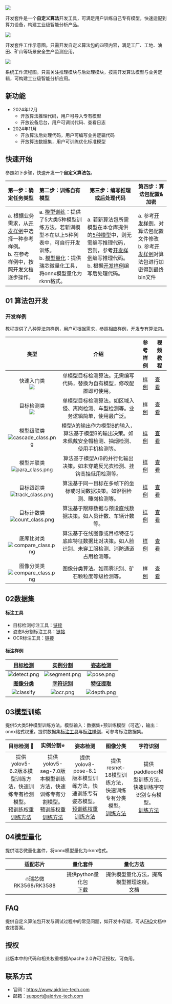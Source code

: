 ![](docs/assets/banner.png)

开发套件是一个**自定义算法**开发工具，可满足用户训练自己专有模型，快速适配到算力设备，构建工业级智能分析产品。

![](docs/assets/homepage.png)

开发套件工作示意图。只需开发自定义算法包的四项内容，满足工厂、工地、油田、矿山等场景安全生产监测应用。

![](docs/assets/homepage2.png)

系统工作流程图。只需关注推理模块与后处理模块，按需开发算法模型与业务逻辑，可构建工业级智能分析应用。



## 新功能

- 2024年12月
  - 开放算法推理代码，用户可导入专有模型
  - 开放设备后台，用户可调试代码、查看日志
- 2024年11月
  - 开放算法后处理代码，用户可编写业务逻辑代码
  - 开放算法数据集，用户可训练优化标准模型

## 快速开始

参照如下步骤，快速开发一个**自定义算法包**。

| 第一步：确定任务类型                                         | 第二步：训练自有模型                                         | 第三步：编写推理或后处理代码                                 | 第四步：算法包配置&加密                                      |
| :----------------------------------------------------------- | :----------------------------------------------------------- | ------------------------------------------------------------ | ------------------------------------------------------------ |
| a. 根据业务需求，从[开发样例](#开发样例)中选择一种参考样例。<br>b. 在参考样例中，按照开发文档逐步操作。 | a. [模型训练](#03模型训练)：提供了5大类5种模型训练方法，若新训模型不在以上5种列表中，可自行开发训练。<br>b. [模型量化](#04模型量化)：提供瑞芯微量化工具，将onnx模型量化为rknn格式。 | a. 若新算法包所需模型在本仓库提供的[5种模型](#03模型训练)中，则无需编写推理代码，否则，参考[开发样例](#开发样例)编写推理代码。<br>b. 根据[开发样例](#开发样例)编写后处理代码。 | a. 参考[开发样例](#开发样例)，对算法包配置文件修改<br>b. 参考[开发样例](#开发样例)对算法包进行加密得到最终bin文件 |

## 01 算法包开发

### 开发样例

教程提供了八种算法包样例，用户可根据需求，参照相应样例，开发专有算法包。

|                             类型                             |                             介绍                             |                   参考样例                   | 视频教程                                                     |
| :----------------------------------------------------------: | :----------------------------------------------------------: | :------------------------------------------: | ------------------------------------------------------------ |
| 快速入门类<br><img src="docs/assets/obj_class.png" style="opacity: 1;"> | 单模型目标检测算法。无需编写代码，替换为自有模型，修改配置即可使用。 |     [样例](engine/examples/quick_start)      | [查看](https://www.bilibili.com/video/BV17WQHYbEmY/?spm_id_from=333.1387.upload.video_card.click&vd_source=60ef6f0da0c658fa6bfed9073fea6ead) |
| 目标检测类<br><img src="docs/assets/obj_class.png" style="opacity: 1;"> | 单模型目标检测算法。如区域入侵、离岗检测、车型检测等。业务逻辑简单，使用最广泛。 |   [样例](engine/examples/object_detection)   | [查看](https://www.bilibili.com/video/BV1BHQHYfEZy/?spm_id_from=333.1387.upload.video_card.click&vd_source=60ef6f0da0c658fa6bfed9073fea6ead) |
| 模型级联类<br>![cascade_class.png](docs/assets/cascade_class.png) | 模型A的输出作为模型B的输入，算法基于模型B的输出决策。如未佩戴安全帽检测、抽烟检测、使用手机检测等。 |   [样例](engine/examples/model_cascading)    | [查看](https://www.bilibili.com/video/BV1zHQHYfEF2/?spm_id_from=333.1387.upload.video_card.click) |
| 模型并联类<br>![para_class.png](docs/assets/para_class.png)  | 算法基于模型A/B的并行化输出决策。如未穿戴反光衣检测、挂钩高挂低用检测等。 |  [样例](engine/examples/model_parallelism)   | [查看](https://www.bilibili.com/video/BV1EHQHYfECQ/?spm_id_from=333.1387.upload.video_card.click) |
| 目标跟踪类<br>![track_class.png](docs/assets/track_class.png) | 算法基于同一目标在多帧下的坐标或时间数据决策。如徘徊检测、睡岗检测等。 |   [样例](engine/examples/object_tracking)    | [查看](https://www.bilibili.com/video/BV1hzQHY7EMA/?spm_id_from=333.1387.upload.video_card.click) |
| 目标计数类<br>![count_class.png](docs/assets/count_class.png) | 算法基于跟踪数据与预设直线数据决策。如人员计数、车辆计数等。 |   [样例](engine/examples/object_counting)    | [查看](https://www.bilibili.com/video/BV1gzQHY7Ea2/?spm_id_from=333.1387.upload.video_card.click) |
| 底库比对类<br>![compare_class.png](docs/assets/compare_class.png) | 算法基于在线图像或目标特征与底库特征数据比对决策。如人脸识别、未穿工服检测、消防通道占用检测等。 | [样例](engine/examples/base_lib_comparision) | [查看](https://www.bilibili.com/video/BV1gzQHY7ES4/?spm_id_from=333.1387.upload.video_card.click) |
| 图像分类类<br>![compare_class.png](docs/assets/obj_class.png) |       图像分类算法。如雨雾识别、矿石颗粒度等级检测等。       | [样例](engine/examples/image_classification) | [查看](https://www.bilibili.com/video/BV1pt5UzbEXE/?vd_source=60ef6f0da0c658fa6bfed9073fea6ead) |

## 02数据集

#### 标注工具

- 目标检测标注工具：[链接](https://pan.baidu.com/s/1PvFf5yUyW1jwhyiDWbFDEg?pwd=0000)
- 姿态&分割标注工具：[链接](https://pan.baidu.com/s/1PXnlpoZxmtK1cThaFEj1vg?pwd=0000)
- OCR标注工具：[链接](https://pan.baidu.com/s/1UudJGGLMBX0vWYn7JAYB0g?pwd=0000)

#### 标注样例

| [**目标检测**](https://pan.baidu.com/s/1luEjFr8_SHCRHhJFSkqjcA?pwd=0000) | [**实例分割**](https://pan.baidu.com/s/1fCIEHnce3V48h6ZZtKhq0A?pwd=0000) | [**姿态检测**](https://pan.baidu.com/s/1k5FKOWfKoInTKOEuuh8uLg?pwd=0000) |
| :----------------------------------------------------------: | :----------------------------------------------------------: | :----------------------------------------------------------: |
|            ![detect.png](docs/assets/detect.png)             |           ![segment.png](docs/assets/segment.png)            |              ![pose.png](docs/assets/pose.png)               |
| [**图像分类**](https://pan.baidu.com/s/1heYpj7qgexHhIaQQ8_pDEA?pwd=0000) | [**字符识别**](https://pan.baidu.com/s/1Z9h46BJiRKqI_MKYUeoPLg?pwd=0000) | [**特征提取**](https://pan.baidu.com/s/1PHuvWME52MbeCgF3MvXTZQ?pwd=0000 ) |
|            ![classify](docs/assets/classify.png)             |               ![ocr.png](docs/assets/ocr.png)                |             ![depth.png](docs/assets/depth.png)              |

## 03模型训练

提供5大类5种模型训练方法。模型输入：数据集+预训练模型（可选），输出：onnx格式权重。提供数据集[标注工具](#标注工具)与[标注样例](#标注样例)，可参考标注数据集。

|                          目标检测 🚀                          |                          实例分割⭐                           |                           姿态检测                           |                           图像分类                           |                           字符识别                           |
| :----------------------------------------------------------: | :----------------------------------------------------------: | :----------------------------------------------------------: | :----------------------------------------------------------: | :----------------------------------------------------------: |
| 提供yolov5-6.2版本模型训练方法，快速训练专有检测模型。<br>[预训练权重](https://pan.baidu.com/s/1eGCl5q809TVYe8vh7heh3A?pwd=0000)<br>[训练方法](train/detection/yolov5/README.md) | 提供yolov5-seg-7.0版本模型训练方法，快速训练专有分割模型。<br>[预训练权重](https://pan.baidu.com/s/11XLNJquvQB8zvBla9XhXpA?pwd=0000)<br>[训练方法](train/segmentation/yolov5-seg/README.md) | 提供yolov8-pose-8.1版本模型训练方法，快速训练专有姿态模型。<br>[预训练权重](https://pan.baidu.com/s/1tsMtCUsilnOUZTt-kD--XA?pwd=0000)<br>[训练方法](train/pose/yolov8-pose/README.md) | 提供resnet-18模型训练方法，快速训练专有分类模型。<br>[训练方法](train/classify/resnet18/README.md) | 提供paddleocr模型训练方法，快速训练字符识别专有模型。<br>[训练方法](train/ocr/paddleocr) |

## 04模型量化

提供瑞芯微量化套件，将onnx模型量化为rknn格式。

|       适配芯片       |                           量化套件                           |                           量化方法                           |
| :------------------: | :----------------------------------------------------------: | :----------------------------------------------------------: |
| 🔥瑞芯微RK3568/RK3588 | 提供python量化包<br>[下载](https://pan.baidu.com/s/1AVKxKGzBEc0iBMuSMJaDJQ?pwd=0000) | 提供模型量化方法，提高模型推理速度。<br>[文档](quantization/rockchip/README.md) |


## FAQ

提供自定义算法包开发与调试过程中的常见问题，如开发中存疑，可从[FAQ](./docs/FAQ.md)文档中查找答案。

## 授权

此版本中的代码和相关权重根据Apache 2.0许可证授权，可商用。



## 联系方式

- 官网：https://www.aidrive-tech.com
- 邮箱：support@aidrive-tech.com


